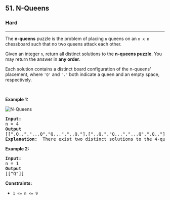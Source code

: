 
<h2>51. N-Queens</h2><h3>Hard</h3><hr><div><p>The <strong>n-queens</strong> puzzle is the problem of placing <code>n</code> queens on an <code>n x n</code> chessboard such that no two queens attack each other.</p>
<p>Given an integer <code>n</code>, return all distinct solutions to the <strong>n-queens puzzle</strong>. You may return the answer in <strong>any order</strong>.</p>
<p>Each solution contains a distinct board configuration of the n-queens' placement, where <code>'Q'</code> and <code>'.'</code> both indicate a queen and an empty space, respectively.</p>
<p>&nbsp;</p>
<p><strong>Example 1:</strong></p>
<img  src="https://assets.leetcode.com/uploads/2020/11/13/queens.jpg"  alt="N-Queens"/>
<pre><strong>Input: </strong>
n = 4
<strong>Output</strong>
[[".Q..","...Q","Q...","..Q."],["..Q.","Q...","...Q",".Q.."]]
<strong>Explanation: </strong> There exist two distinct solutions to the 4-queens puzzle as shown above</pre>
<p><strong>Example 2:</strong></p>
<pre><strong>Input: </strong>
n = 1
<strong>Output</strong>
[["Q"]]</pre>
<p><strong>Constraints:</strong></p><ul><li><code>1 &lt;= n &lt;= 9</code></li></ul>
</div>